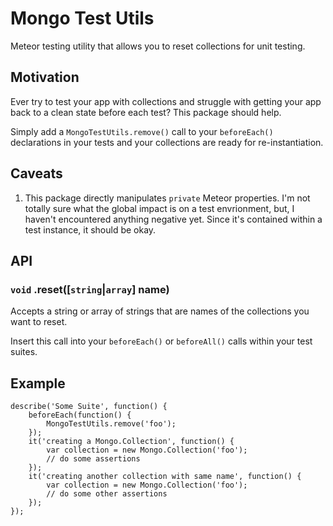 # Mongo Test Utils #

Meteor testing utility that allows you to reset collections for unit testing.

## Motivation ##

Ever try to test your app with collections and struggle with getting your app back to a clean state before each test? This package should help.

Simply add a `MongoTestUtils.remove()` call to your `beforeEach()` declarations in your tests and your collections are ready for re-instantiation.

## Caveats ##

1. This package directly manipulates `private` Meteor properties. I'm not totally sure what the global impact is on a test envrionment, but, I haven't encountered anything negative yet. Since it's contained within a test instance, it should be okay.

## API ##

### `void` .reset([`string`|`array`] name) ###

Accepts a string or array of strings that are names of the collections you want to reset.

Insert this call into your `beforeEach()` or `beforeAll()` calls within your test suites.

## Example ##
```
describe('Some Suite', function() {
	beforeEach(function() {
		MongoTestUtils.remove('foo');
	});
	it('creating a Mongo.Collection', function() {
		var collection = new Mongo.Collection('foo');
		// do some assertions
	});
	it('creating another collection with same name', function() {
		var collection = new Mongo.Collection('foo');
		// do some other assertions
	});
});
```



